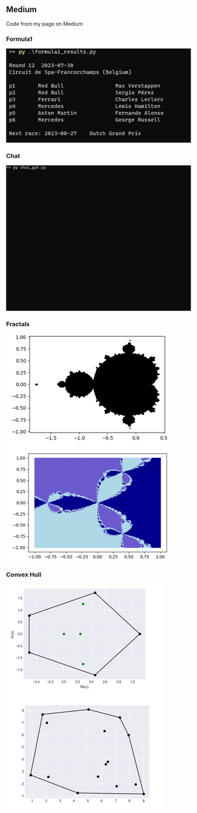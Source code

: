 ## Medium
Code from my page on Medium

### Formula1

![formula1_table.png](pics/formula1_table.png)

### Chat

![chat_with_openai.gif](pics/chat_with_openai.gif)


### Fractals

![fractals.jpg](pics/fractals.jpg)

### Convex Hull

![convex_hull.png](pics/convex_hull.png)